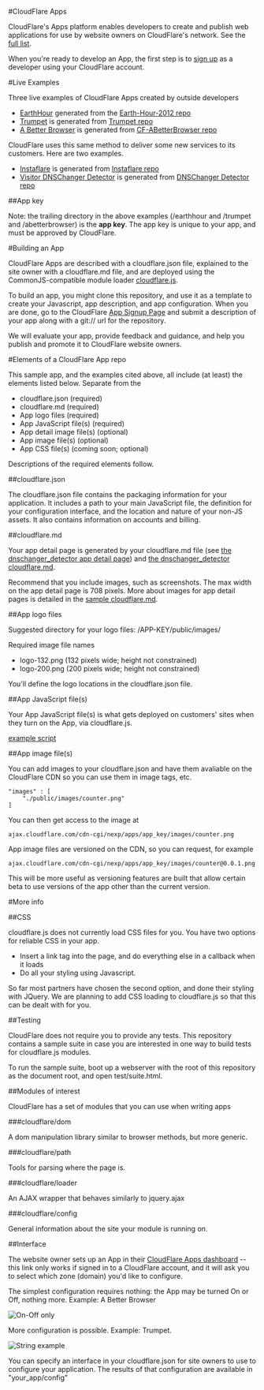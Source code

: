 #CloudFlare Apps

CloudFlare's Apps platform enables developers to create and publish web applications for use by website owners on CloudFlare's network. See the [full list](https://www.cloudflare.com/apps).

When you're ready to develop an App, the first step is to [sign up](https://www.cloudflare.com/app-signup.html) as a developer using your CloudFlare account.

#Live Examples

Three live examples of CloudFlare Apps created by outside developers
 * [EarthHour](https://www.cloudflare.com/apps/earthhour) generated from the [Earth-Hour-2012 repo](https://github.com/eitak-ssim/Earth-Hour-2012)
 * [Trumpet](https://www.cloudflare.com/apps/trumpet) is generated from [Trumpet repo](https://github.com/martior/trumpet)
 * [A Better Browser](https://www.cloudflare.com/apps/abetterbrowser) is generated from [CF-ABetterBrowser repo](https://github.com/xPaw/CF-ABetterBrowser)

CloudFlare uses this same method to deliver some new services to its customers. Here are two examples.
 * [Instaflare](https://www.cloudflare.com/apps/instaflare) is generated from [Instaflare repo](https://github.com/cloudflare/instaflare)
 * [Visitor DNSChanger Detector](https://www.cloudflare.com/apps/dnschanger_detector) is generated from [DNSChanger Detector repo](https://github.com/cloudflare/dnschanger_detector)

##App key

Note: the trailing directory in the above examples (/earthhour and /trumpet and /abetterbrowser) is the __app key__. The app key is unique to your app, and must be approved by CloudFlare.

#Building an App

CloudFlare Apps are described with a cloudflare.json file, explained to the site owner with a cloudflare.md file, and are deployed using the CommonJS-compatible module loader [cloudflare.js](js.cloudflare.com).

To build an app, you might clone this repository, and use it as a template to create your Javascript, app description, and app configuration. When you are done, go to the CloudFlare [App Signup Page](https://cloudflare.com/app-signup)
and submit a description of your app along with a git:// url for the repository.

We will evaluate your app, provide feedback and guidance, and help you publish and promote it to CloudFlare website owners.

#Elements of a CloudFlare App repo

This sample app, and the examples cited above, all include (at least) the elements listed below. Separate from the 

 * cloudflare.json (required)
 * cloudflare.md (required)
 * App logo files (required)
 * App JavaScript file(s) (required)
 * App detail image file(s) (optional)
 * App image file(s) (optional)
 * App CSS file(s) (coming soon; optional)

Descriptions of the required elements follow.

##cloudflare.json

The cloudflare.json file contains the packaging information for your application.
It includes a path to your main JavaScript file, the definition for your configuration
interface, and the location and nature of your non-JS assets.
It also contains information on accounts and billing.

##cloudflare.md

Your app detail page is generated by your cloudflare.md file (see [the dnschanger_detector app detail page](https://cloudflare.com/apps/dnschanger_detector))
and [the dnschanger_detector cloudflare.md](https://github.com/cloudflare/dnschanger_detector/blob/master/cloudflare.md).

Recommend that you include images, such as screenshots. The max width on the app detail page is 708 pixels. More about images for app detail pages is detailed in the [sample cloudflare.md](https://github.com/cloudflare/cfapp_sample/blob/master/cloudflare.md).

##App logo files

Suggested directory for your logo files:
/APP-KEY/public/images/

Required image file names
 * logo-132.png (132 pixels wide; height not constrained)
 * logo-200.png (200 pixels wide; height not constrained)

You'll define the logo locations in the cloudflare.json file.

##App JavaScript file(s)

Your App JavaScript file(s) is what gets deployed on customers' sites when they turn on the App, via cloudflare.js.

[example script](https://github.com/cloudflare/cfapp_sample/blob/master/public/javascripts/sample_app.js)

##App image file(s)

You can add images to your cloudflare.json and have them avaliable on the CloudFlare CDN
so you can use them in image tags, etc.

    "images" : [
        "./public/images/counter.png"
    ]

You can then get access to the image at

    ajax.cloudflare.com/cdn-cgi/nexp/apps/app_key/images/counter.png

App image files are versioned on the CDN, so you can request, for example

    ajax.cloudflare.com/cdn-cgi/nexp/apps/app_key/images/counter@0.0.1.png

This will be more useful as versioning features are built that allow certain beta
to use versions of the app other than the current version.

#More info

##CSS

cloudflare.js does not currently load CSS files for you. You have two options for
reliable CSS in your app.

- Insert a link tag into the page, and do everything else in a callback when it loads
- Do all your styling using Javascript.

So far most partners have chosen the second option, and done their styling with
JQuery. We are planning to add CSS loading to cloudflare.js so that this can be
dealt with for you.

##Testing

CloudFlare does not require you to provide any tests. This repository contains a sample suite in case you are interested in one way to build tests for cloudflare.js modules.

To run the sample suite, boot up a webserver with the root of this repository as the document root, and open test/suite.html.

##Modules of interest

CloudFlare has a set of modules that you can use when writing apps

###cloudflare/dom

A dom manipulation library similar to browser methods, but more generic.

###cloudflare/path

Tools for parsing where the page is.

###cloudflare/loader

An AJAX wrapper that behaves similarly to jquery.ajax

###cloudflare/config

General information about the site your module is running on.

##Interface

The website owner sets up an App in their [CloudFlare Apps dashboard](https://www.cloudflare.com/cloudflare-apps) -- this link only works if signed in to a CloudFlare account, and it will ask you to select which zone (domain) you'd like to configure.

The simplest configuration requires nothing: the App may be turned On or Off, nothing more. Example: A Better Browser

![On-Off only](./cfapp_sample/raw/master/doc/on-off-no-configuration.png "A Better Browser example - just On and Off")

More configuration is possible. Example: Trumpet.

![String example](./cfapp_sample/raw/master/doc/string-configuration-example.png "Trumpet example - string config")


You can specify an interface in your cloudflare.json for site owners to use to configure your application. The results of that configuration are available in
"your_app/config"

